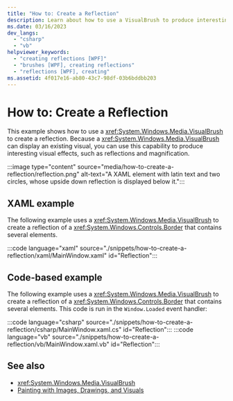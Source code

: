 ```yaml
---
title: "How to: Create a Reflection"
description: Learn about how to use a VisualBrush to produce interesting visual effects, such as reflections.
ms.date: 03/16/2023
dev_langs: 
  - "csharp"
  - "vb"
helpviewer_keywords: 
  - "creating reflections [WPF]"
  - "brushes [WPF], creating reflections"
  - "reflections [WPF], creating"
ms.assetid: 4f017e16-ab80-43c7-98df-03b6bddbb203
---
```

# How to: Create a Reflection

This example shows how to use a <xref:System.Windows.Media.VisualBrush> to create a reflection. Because a <xref:System.Windows.Media.VisualBrush> can display an existing visual, you can use this capability to produce interesting visual effects, such as reflections and magnification.

:::image type="content" source="media/how-to-create-a-reflection/reflection.png" alt-text="A XAML element with latin text and two circles, whose upside down reflection is displayed below it.":::

## XAML example

The following example uses a <xref:System.Windows.Media.VisualBrush> to create a reflection of a <xref:System.Windows.Controls.Border> that contains several elements.

:::code language="xaml" source="./snippets/how-to-create-a-reflection/xaml/MainWindow.xaml" id="Reflection":::

## Code-based example

The following example uses a <xref:System.Windows.Media.VisualBrush> to create a reflection of a <xref:System.Windows.Controls.Border> that contains several elements. This code is run in the `Window.Loaded` event handler:

:::code language="csharp" source="./snippets/how-to-create-a-reflection/csharp/MainWindow.xaml.cs" id="Reflection":::
:::code language="vb" source="./snippets/how-to-create-a-reflection/vb/MainWindow.xaml.vb" id="Reflection":::

## See also

- <xref:System.Windows.Media.VisualBrush>
- [Painting with Images, Drawings, and Visuals](painting-with-images-drawings-and-visuals.md)
